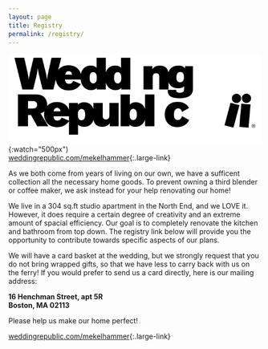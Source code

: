 ```yaml
---
layout: page
title: Registry
permalink: /registry/
---
```


  ![](/img/wedding_republic.JPG){:watch="500px")  
  [weddingrepublic.com/mekelhammer](http://weddingrepublic.com/mekelhammer){:.large-link}

As we both come from years of living on our own, we have a sufficent collection all the necessary home goods. To prevent owning a third blender or coffee maker, we ask instead for your help renovating our home! 

We live in a 304 sq.ft studio apartment in the North End, and we LOVE it. However, it does require a certain degree of creativity and an extreme amount of spacial efficiency. Our goal is to completely renovate the kitchen and bathroom from top down. The registry link below will provide you the opportunity to contribute towards specific aspects of our plans. 

We will have a card basket at the wedding, but we strongly request that you do not bring wrapped gifts, so that we have less to carry back with us on the ferry! If you would prefer to send us a card directly, here is our mailing address:

  **16 Henchman Street, apt 5R**  
**Boston, MA 02113**

Please help us make our home perfect!

[weddingrepublic.com/mekelhammer](http://weddingrepublic.com/mekelhammer){:.large-link}
